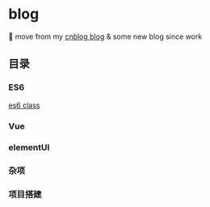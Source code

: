# blog
🌈 move from my [cnblog blog](https://home.cnblogs.com/u/HXW-from-DJTU/) &amp; some new blog since work

## 目录
### ES6
[es6 class](https://github.com/HXWfromDJTU/blog/blob/master/es6_class.md)
### Vue

### elementUI

### 杂项

### 项目搭建
